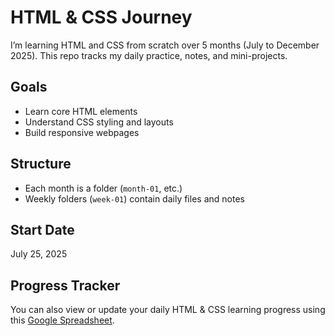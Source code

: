 # HTML & CSS Journey 

I’m learning HTML and CSS from scratch over 5 months (July to December 2025). This repo tracks my daily practice, notes, and mini-projects.

## Goals
- Learn core HTML elements
- Understand CSS styling and layouts
- Build responsive webpages

## Structure
- Each month is a folder (`month-01`, etc.)
- Weekly folders (`week-01`) contain daily files and notes

## Start Date
July 25, 2025

## Progress Tracker

You can also view or update your daily HTML & CSS learning progress using this [Google Spreadsheet](https://docs.google.com/spreadsheets/d/1w5U3wiou-XC3Ke9m7R0zDoJnqPRTDnKM/edit?gid=952261695#gid=952261695).

